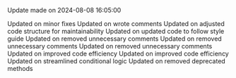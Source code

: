 
Update made on 2024-08-08 16:05:00

Updated on minor fixes
Updated on wrote comments
Updated on adjusted code structure for maintainability
Updated on updated code to follow style guide
Updated on removed unnecessary comments
Updated on removed unnecessary comments
Updated on removed unnecessary comments
Updated on improved code efficiency
Updated on improved code efficiency
Updated on streamlined conditional logic
Updated on removed deprecated methods